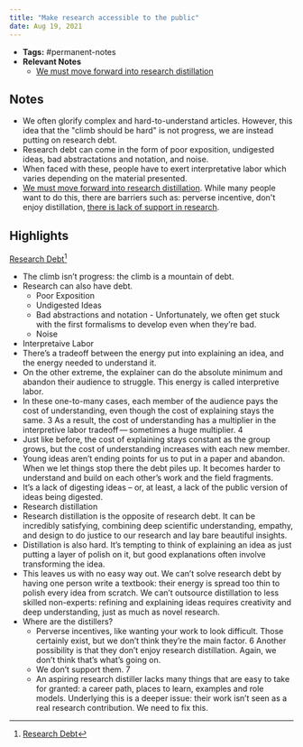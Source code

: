 ```yaml
---
title: "Make research accessible to the public"
date: Aug 19, 2021
---
```


- **Tags:** #permanent-notes 
- **Relevant Notes**
	- [We must move forward into research distillation](notes/research-distillation.md)


## Notes
- We often glorify complex and hard-to-understand articles. However, this idea that the "climb should be hard" is not progress, we are instead putting on research debt.
- Research debt can come in the form of poor exposition, undigested ideas, bad abstractations and notation, and noise.
- When faced with these, people have to exert interpretative labor which varies depending on the material presented.
- [We must move forward into research distillation](notes/research-distillation.md). While many people want to do this, there are barriers such as: perverse incentive, don't enjoy distillation, [there is lack of support in research](notes/lack-of-support-in-research.md).

## Highlights
[Research Debt](https://distill.pub/2017/research-debt/)[^1]
- The climb isn’t progress: the climb is a mountain of debt.
- Research can also have debt.
	- Poor Exposition
	- Undigested Ideas 
	- Bad abstractions and notation - Unfortunately, we often get stuck with the first formalisms to develop even when they’re bad. 
	- Noise 
- Interpretaive Labor
- There’s a tradeoff between the energy put into explaining an idea, and the energy needed to understand it. 
- On the other extreme, the explainer can do the absolute minimum and abandon their audience to struggle. This energy is called interpretive labor.
- In these one-to-many cases, each member of the audience pays the cost of understanding, even though the cost of explaining stays the same. 3 As a result, the cost of understanding has a multiplier in the interpretive labor tradeoff — sometimes a huge multiplier. 4
- Just like before, the cost of explaining stays constant as the group grows, but the cost of understanding increases with each new member.
- Young ideas aren’t ending points for us to put in a paper and abandon. When we let things stop there the debt piles up. It becomes harder to understand and build on each other’s work and the field fragments.
- It’s a lack of digesting ideas – or, at least, a lack of the public version of ideas being digested. 
- Research distillation
- Research distillation is the opposite of research debt. It can be incredibly satisfying, combining deep scientific understanding, empathy, and design to do justice to our research and lay bare beautiful insights.
- Distillation is also hard. It’s tempting to think of explaining an idea as just putting a layer of polish on it, but good explanations often involve transforming the idea.
- This leaves us with no easy way out. We can’t solve research debt by having one person write a textbook: their energy is spread too thin to polish every idea from scratch. We can’t outsource distillation to less skilled non-experts: refining and explaining ideas requires creativity and deep understanding, just as much as novel research.
- Where are the distillers?
	- Perverse incentives, like wanting your work to look difficult. Those certainly exist, but we don’t think they’re the main factor. 6 Another possibility is that they don’t enjoy research distillation. Again, we don’t think that’s what’s going on.
	- We don’t support them. 7
	- An aspiring research distiller lacks many things that are easy to take for granted: a career path, places to learn, examples and role models. Underlying this is a deeper issue: their work isn’t seen as a real research contribution. We need to fix this.



[^1]: [Research Debt](https://distill.pub/2017/research-debt/)